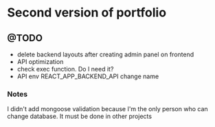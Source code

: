 # Second version of portfolio

## @TODO
- delete backend layouts after creating admin panel on frontend
- API optimization
- check exec function. Do I need it?
- API env REACT_APP_BACKEND_API change name

### Notes
I didn't add mongoose validation because I'm the only person who can change database.
It must be done in other projects
